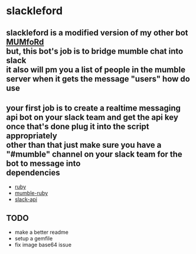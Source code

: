 # slackleford
slackleford is a modified version of my other bot [MUMfoRd](https://github.com/HuggableSquare/MUIMfoRd)  
but, this bot's job is to bridge mumble chat into slack  
it also will pm you a list of people in the mumble server when it gets the message "users"
how do use
---------
your first job is to create a realtime messaging api bot on your slack team and get the api key  
once that's done plug it into the script appropriately  
other than that just make sure you have a "#mumble" channel on your slack team for the bot to message into  
dependencies
---------
- [ruby](https://www.ruby-lang.org/en/)
- [mumble-ruby](https://github.com/mattvperry/mumble-ruby)
- [slack-api](https://github.com/aki017/slack-ruby-gem)  

TODO
-----
- make a better readme
- setup a gemfile
- fix image base64 issue
